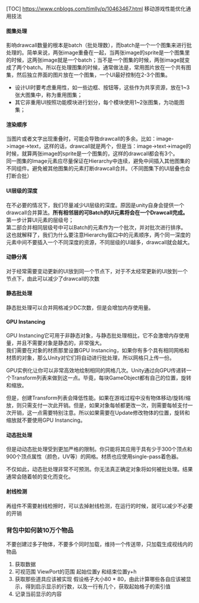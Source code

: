 [TOC]
https://www.cnblogs.com/timlly/p/10463467.html  移动游戏性能优化通用技法
#### 图集处理
影响drawcall数量的根本是batch（批处理数），而batch是一个一个图集来进行批处理的。简单来说，两张image重叠在一起，当两张image的sprite是一个图集里的时候，这两张image就是一个batch；当不是一个图集的时候，两张image就变成了两个batch。所以在处理图集的时候，通常做法是，常用图片放在一个共有图集，然后独立界面的图片放在一个图集，一个UI最好控制在2-3个图集。
- 设计UI时要考虑重用性，如一些边框、按钮等，这些作为共享资源，放在1~3张大图集中，称为重用图集；
- 其它非重用UI按照功能模块进行划分，每个模块使用1~2张图集，为功能图集；

#### 渲染顺序
当图片或者文字出现重叠时，可能会导致drawcall的多余。比如：image->image->text，这样的话，drawcall就是两个，但是当：image->text->image的时候，就算两张image的sprite是一个图集的，这样的drawcall都会有3个。  
同一图集的Image元素应尽量保证在Hierarchy中连续，避免中间插入其他图集的不同组件。避免被其他图集的元素打断drawcall合并。（不同图集下的UI层叠也会打断合批）

#### UI层级的深度
在不必要的情况下，我们尽量减少UI层级的深度。原因是unity自身会提供一个drawcall合并算法。**所有相邻层的可Batch的UI元素将会在一个Drawcall完成。**    
第一步计算UI元素的层级号；  
第二部合并相同层级号中可以Batch的元素作为一个批次，并对批次进行排序。  
这也就解释了，我们为什么要注意Hierarchy窗口中的元素顺序，两个同一深度的元素中间不要插入一个不同深度的资源，不同层级的UI越多，drawcall就会越大。

#### 动静分离
对于经常需要变动更新的UI放到同一个节点下，对于不太经常更新的UI放到一个节点下，由此可以减少了drawcall的次数

#### 静态批处理
静态批处理可以合并网格减少DC次数，但是会增加内存使用量。

#### GPU Instancing
GPU Instancing它可用于非静态对象，与静态批处理相比，它不会激增内存使用量，并且不需要对象是静态的，非常强大。  
我们需要在对象的材质那里设置GPU Instancing，如果你有多个具有相同网格和材质的对象，那么Unity对它们将自动进行批处理，所以网格只上传一份。

GPU实例化让你可以非常高效地绘制相同的网格几次。Unity通过向GPU传递转一个Transform列表来做到这一点。毕竟，每块GameObject都有自己的位置，旋转和缩放。  

但是，创建Transform列表会降低性能。如果在游戏过程中没有物体移动/旋转/缩放，则只需支付一次此开销。但是，如果对象每帧都更改一次，则需要每帧支付一次开销，这一点需要特别注意。所以如果需要在Update修改物体的位置，旋转和缩放就不要使用GPU Instancing。

#### 动态批处理
但是动动态批处理受到更加严格的限制。你只能将其应用于具有少于300个顶点和900个顶点属性（颜色，UV等）的网格。材质也应使用single-pass着色器。

不仅如此，动态批处理非常不可预测。你无法真正确定对象将如何被批处理。结果通常会随着帧的变化而变化。
#### 射线检测
再组件不需要射线检擦时，可以去掉射线检测，在运行的时候，就可以减少不必要的开销

### 背包中如何装10万个物品
不要创建过多子物体，不要多个同时加载，维持一个传送带，只加载生成视线内的物品
1. 获取数据
2. 可视范围 ViewPort的范围  起始位置y 和结束位置y+h
3. 获取那些道具应该被实现 假设格子大小80 * 80，由此计算哪些各自应该被显示，得到启示显示的行数，以及一行有几个，获取起始格子的索引值
4. 记录当前显示的内容
